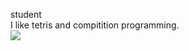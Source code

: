 student  
I like tetris and compitition programming.  
<a href="https://atcoder.jp/users/zuba" target="_blank" title="zuba"><img src="https://img.shields.io/endpoint?url=https%3A%2F%2Fatcoder-badges.now.sh%2Fapi%2Fatcoder%2Fjson%2Fzuba" /></a>
